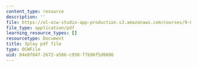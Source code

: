 ```yaml
---
content_type: resource
description: ''
file: https://ol-ocw-studio-app-production.s3.amazonaws.com/courses/9-00sc-introduction-to-psychology-fall-2011/84e8f8472672a586c950f7b96f5d6886_SFPPw6sDHEI.pdf
file_type: application/pdf
learning_resource_types: []
resourcetype: Document
title: 3play pdf file
type: OCWFile
uid: 84e8f847-2672-a586-c950-f7b96f5d6886
---
```

